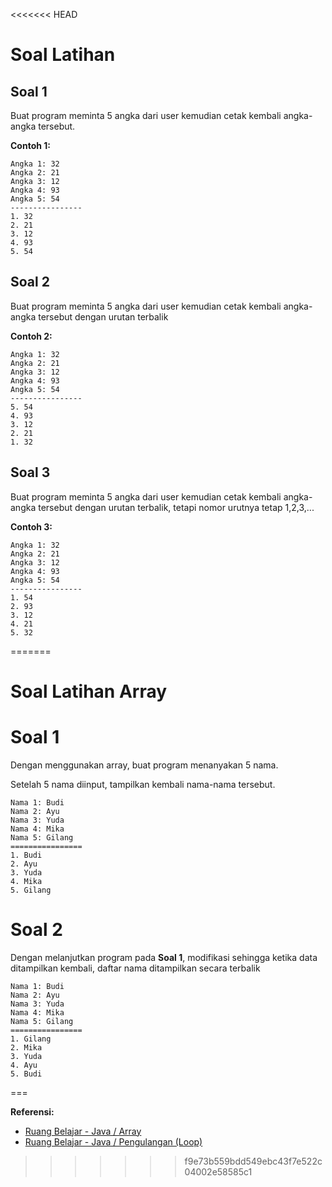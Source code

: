 <<<<<<< HEAD
# Soal Latihan

## Soal 1
Buat program meminta 5 angka dari user kemudian cetak kembali angka-angka tersebut.

**Contoh 1:**
```
Angka 1: 32
Angka 2: 21
Angka 3: 12
Angka 4: 93
Angka 5: 54
----------------
1. 32
2. 21
3. 12
4. 93
5. 54
```

## Soal 2
Buat program meminta 5 angka dari user kemudian cetak kembali angka-angka tersebut dengan urutan terbalik

**Contoh 2:**
```
Angka 1: 32
Angka 2: 21
Angka 3: 12
Angka 4: 93
Angka 5: 54
----------------
5. 54
4. 93
3. 12
2. 21
1. 32
```

## Soal 3
Buat program meminta 5 angka dari user kemudian cetak kembali angka-angka tersebut dengan urutan terbalik, tetapi nomor urutnya tetap 1,2,3,...

**Contoh 3:**
```
Angka 1: 32
Angka 2: 21
Angka 3: 12
Angka 4: 93
Angka 5: 54
----------------
1. 54
2. 93
3. 12
4. 21
5. 32
```
=======
# Soal Latihan Array

# Soal 1
Dengan menggunakan array, buat program menanyakan 5 nama.

Setelah 5 nama diinput, tampilkan kembali nama-nama tersebut.

```
Nama 1: Budi
Nama 2: Ayu
Nama 3: Yuda
Nama 4: Mika
Nama 5: Gilang
================
1. Budi
2. Ayu
3. Yuda
4. Mika
5. Gilang
```

# Soal 2
Dengan melanjutkan program pada **Soal 1**, modifikasi sehingga ketika data ditampilkan kembali, daftar nama ditampilkan secara terbalik

```
Nama 1: Budi
Nama 2: Ayu
Nama 3: Yuda
Nama 4: Mika
Nama 5: Gilang
================
1. Gilang
2. Mika
3. Yuda
4. Ayu
5. Budi
```

===

**Referensi:**
* [Ruang Belajar - Java / Array](../docs/10-array.md)
* [Ruang Belajar - Java / Pengulangan (Loop)](../docs/08-pengulangan.md)
>>>>>>> f9e73b559bdd549ebc43f7e522c04002e58585c1
